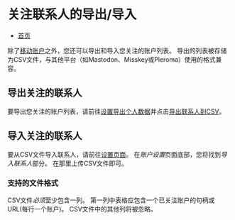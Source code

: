 # 关注联系人的导出/导入

* [首页](help)

除了[移动账户](help/Move-Account)之外，您还可以导出和导入您关注的账户列表。
导出的列表被存储为CSV文件，与其他平台（如Mastodon、Misskey或Pleroma）使用的格式兼容。

## 导出关注的联系人

要导出您关注的账户列表，请前往[设置导出个人数据](settings/userexport)并点击[导出联系人到CSV](settings/userexport/contact)。

## 导入关注的联系人

要从CSV文件导入联系人，请前往[设置页面](settings)。
在*账户设置*页面底部，您将找到*导入联系人*部分。
在那里上传CSV文件即可。

### 支持的文件格式

CSV文件*必须*至少包含一列。
第一列中表格应包含一个已关注账户的句柄或URL(每行一个账户)。
CSV文件中的其他列将被忽略。

